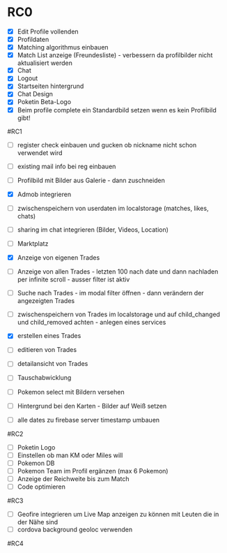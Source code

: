 # RC0

- [x] Edit Profile vollenden
- [x] Profildaten
- [x] Matching algorithmus einbauen
- [x] Match List anzeige (Freundesliste) - verbessern da profilbilder nicht aktualisiert werden
- [x] Chat
- [x] Logout
- [x] Startseiten hintergrund
- [x] Chat Design
- [x] Poketin Beta-Logo
- [x] Beim profile complete ein Standardbild setzen wenn es kein Profilbild gibt!

#RC1

- [ ] register check einbauen und gucken ob nickname nicht schon verwendet wird
- [ ] existing mail info bei reg einbauen
- [ ] Profilbild mit Bilder aus Galerie - dann zuschneiden
- [x] Admob integrieren
- [ ] zwischenspeichern von userdaten im localstorage (matches, likes, chats)
- [ ] sharing im chat integrieren (Bilder, Videos, Location)

- [ ] Marktplatz
- [x] Anzeige von eigenen Trades
- [ ] Anzeige von allen Trades - letzten 100 nach date und dann nachladen per infinite scroll - ausser filter ist aktiv
- [ ] Suche nach Trades - im modal filter öffnen - dann verändern der angezeigten Trades
- [ ] zwischenspeichern von Trades im localstorage und auf child_changed und child_removed achten - anlegen eines services
- [x] erstellen eines Trades
- [ ] editieren von Trades
- [ ] detailansicht von Trades
- [ ] Tauschabwicklung
- [ ] Pokemon select mit Bildern versehen
- [ ] Hintergrund bei den Karten - Bilder auf Weiß setzen
- [ ] alle dates zu firebase server timestamp umbauen

#RC2

- [ ] Poketin Logo
- [ ] Einstellen ob man KM oder Miles will
- [ ] Pokemon DB
- [ ] Pokemon Team im Profil ergänzen (max 6 Pokemon)
- [ ] Anzeige der Reichweite bis zum Match
- [ ] Code optimieren

#RC3

- [ ] Geofire integrieren um Live Map anzeigen zu können mit Leuten die in der Nähe sind
- [ ] cordova background geoloc verwenden

#RC4
